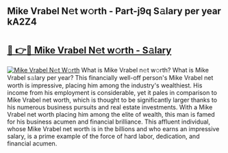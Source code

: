 ## Mike Vrabel N𝚎t w𝚘rth - Part-j9q S𝚊lary per year kA2Z4

# <h2><a href="http://gc2bch7.nevu.top/?p=Mike+Vrabel">🔗 👉🔴 Mike Vrabel N𝚎t w𝚘rth - S𝚊lary</a></h2>

[![Mike Vrabel N𝚎t W𝚘rth](https://i.imgur.com/Oavwk0R.jpeg)](http://gc2bch7.nevu.top/?p=Mike+Vrabel)
What is Mike Vrabel n𝚎t w𝚘rth? What is Mike Vrabel s𝚊lary per year?
This financially well-off person's Mike Vrabel net worth is impressive, placing him among the industry's wealthiest. His income from his employment is considerable, yet it pales in comparison to Mike Vrabel net worth, which is thought to be significantly larger thanks to his numerous business pursuits and real estate investments. With a Mike Vrabel net worth placing him among the elite of wealth, this man is famed for his business acumen and financial brilliance. This affluent individual, whose Mike Vrabel net worth is in the billions and who earns an impressive salary, is a prime example of the force of hard labor, dedication, and financial acumen.
